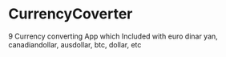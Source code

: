 # CurrencyCoverter
9 Currency converting App which Included with euro dinar yan, canadiandollar, ausdollar, btc, dollar, etc

